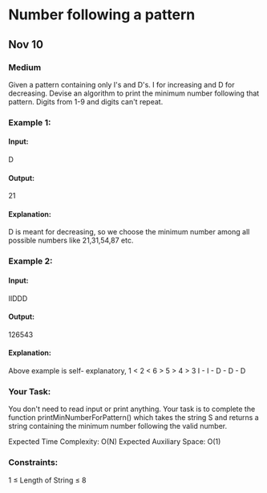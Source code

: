 # Number following a pattern
## Nov 10
### Medium

Given a pattern containing only I's and D's. I for increasing and D for decreasing. Devise an algorithm to print the minimum number following that pattern. Digits from 1-9 and digits can't repeat.

### Example 1:

#### Input:
D

#### Output:
21

#### Explanation:
D is meant for decreasing, so we choose the minimum number among all possible numbers like 21,31,54,87 etc.

### Example 2:

#### Input:
IIDDD

#### Output:
126543

#### Explanation:
Above example is self- explanatory,
1 < 2 < 6 > 5 > 4 > 3
  I - I - D - D - D

### Your Task:

You don't need to read input or print anything. Your task is to complete the function printMinNumberForPattern() which takes the string S and returns a string containing the minimum number following the valid number.

Expected Time Complexity: O(N)
Expected Auxiliary Space: O(1)

### Constraints:
1 ≤ Length of String ≤ 8